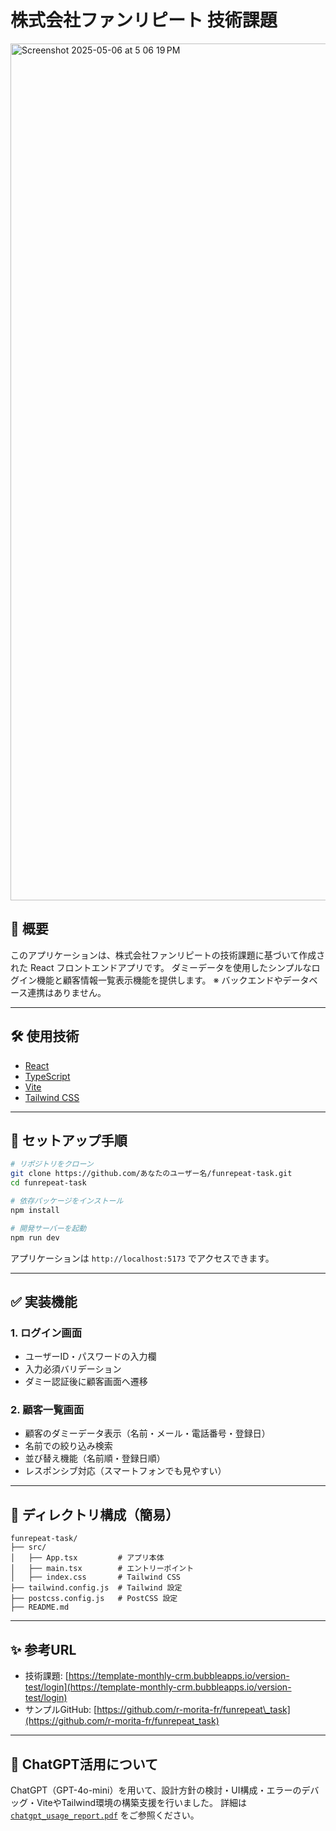 # 株式会社ファンリピート 技術課題
<img width="1371" alt="Screenshot 2025-05-06 at 5 06 19 PM" src="https://github.com/user-attachments/assets/69ff94f8-d688-4131-b65a-b1070e02cedc" />

## 📌 概要

このアプリケーションは、株式会社ファンリピートの技術課題に基づいて作成された React フロントエンドアプリです。
ダミーデータを使用したシンプルなログイン機能と顧客情報一覧表示機能を提供します。
※ バックエンドやデータベース連携はありません。

---

## 🛠 使用技術

* [React](https://react.dev/)
* [TypeScript](https://www.typescriptlang.org/)
* [Vite](https://vitejs.dev/)
* [Tailwind CSS](https://tailwindcss.com/)

---

## 🚀 セットアップ手順

```bash
# リポジトリをクローン
git clone https://github.com/あなたのユーザー名/funrepeat-task.git
cd funrepeat-task

# 依存パッケージをインストール
npm install

# 開発サーバーを起動
npm run dev
```

アプリケーションは `http://localhost:5173` でアクセスできます。

---

## ✅ 実装機能

### 1. ログイン画面

* ユーザーID・パスワードの入力欄
* 入力必須バリデーション
* ダミー認証後に顧客画面へ遷移

### 2. 顧客一覧画面

* 顧客のダミーデータ表示（名前・メール・電話番号・登録日）
* 名前での絞り込み検索
* 並び替え機能（名前順・登録日順）
* レスポンシブ対応（スマートフォンでも見やすい）

---

## 📂 ディレクトリ構成（簡易）

```
funrepeat-task/
├── src/
│   ├── App.tsx         # アプリ本体
│   ├── main.tsx        # エントリーポイント
│   ├── index.css       # Tailwind CSS
├── tailwind.config.js  # Tailwind 設定
├── postcss.config.js   # PostCSS 設定
├── README.md
```

---

## ✨ 参考URL

* 技術課題: [https://template-monthly-crm.bubbleapps.io/version-test/login](https://template-monthly-crm.bubbleapps.io/version-test/login)
* サンプルGitHub: [https://github.com/r-morita-fr/funrepeat\_task](https://github.com/r-morita-fr/funrepeat_task)

---

## 🧠 ChatGPT活用について

ChatGPT（GPT-4o-mini）を用いて、設計方針の検討・UI構成・エラーのデバッグ・ViteやTailwind環境の構築支援を行いました。
詳細は [`chatgpt_usage_report.pdf`](./chatgpt_usage_report.pdf) をご参照ください。
